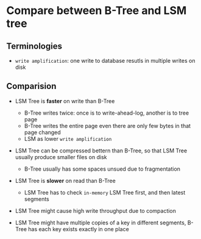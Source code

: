 # Compare between B-Tree and LSM tree

## Terminologies

- `write amplification`: one write to database resutls in multiple writes on disk

## Comparision

- LSM Tree is **faster** on write than B-Tree
  - B-Tree writes twice: once is to write-ahead-log, another is to tree page
  - B-Tree writes the entire page even there are only few bytes in that page changed
  - LSM as lower `write amplification`

- LSM Tree can be compressed bettern than B-Tree, so that LSM Tree usually produce smaller files on disk
  - B-Tree usually has some spaces unsued due to fragmentation

- LSM Tree is **slower** on read than B-Tree
  - LSM Tree has to check `in-memory` LSM Tree first, and then latest segments

- LSM Tree might cause high write throughput due to compaction

- LSM Tree might have multiple copies of a key in different segments, B-Tree has each key exists exactly in one place 